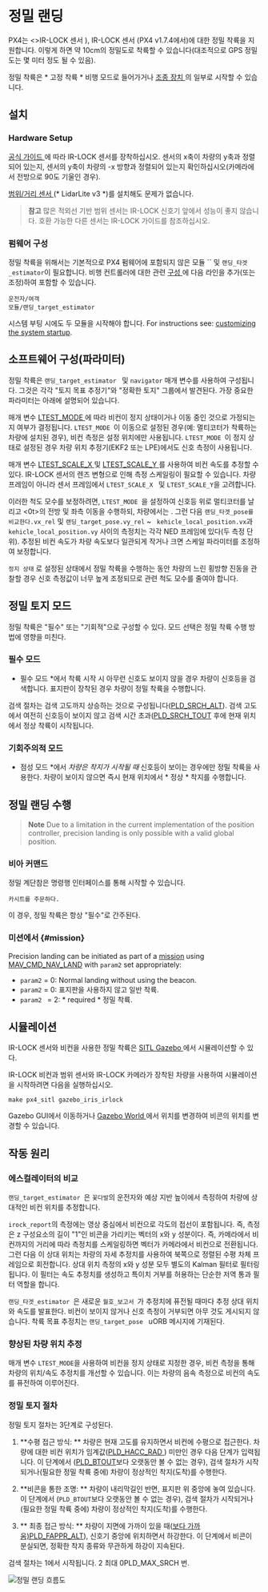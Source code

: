 # 정밀 랜딩

PX4는 <>IR-LOCK 센서 </a>), IR-LOCK 센서 </em>(PX4 v1.7.4에서)에 대한 정밀 착륙을 지원합니다. 이렇게 하면 약 10cm의 정밀도로 착륙할 수 있습니다(대조적으로 GPS 정밀도는 몇 미터 정도 될 수 있음).

정밀 착륙은 * 고정 착륙 * 비행 모드로 들어가거나 [ 조종 장치 ](#mission)의 일부로 시작할 수 있습니다.

## 설치

### Hardware Setup

[ 공식 가이드 ](https://irlock.readme.io/v2.0/docs)에 따라 IR-LOCK 센서를 장착하십시오. 센서의 x축이 차량의 y축과 정렬되어 있는지, 센서의 y축이 차량의 -x 방향과 정렬되어 있는지 확인하십시오(카메라에서 전방으로 90도 기울인 경우).

[ 범위/거리 센서 ](../getting_started/sensor_selection.md#distance)(* LidarLite v3 *)를 설치해도 문제가 없습니다.

> **참고** 많은 적외선 기반 범위 센서는 IR-LOCK 신호기 앞에서 성능이 좋지 않습니다. 호환 가능한 다른 센서는 IR-LOCK 가이드를 참조하십시오.

### 펌웨어 구성

정밀 착륙을 위해서는 기본적으로 PX4 펌웨어에 포함되지 않은 모듈 `` 및 ` 랜딩_타겟_estimator `이 필요합니다. 비행 컨트롤러에 대한 관련 [ 구성 ](https://github.com/PX4/Firmware/tree/master/cmake/configs)에 다음 라인을 추가(또는 조정)하여 포함할 수 있습니다.

    운전자/여객
    모듈/랜딩_target_estimator
    

시스템 부팅 시에도 두 모듈을 시작해야 합니다. For instructions see: [customizing the system startup](https://dev.px4.io/master/en/concept/system_startup.html#customizing-the-system-startup).

## 소프트웨어 구성(파라미터)

정밀 착륙은 `랜딩_target_estimator ` 및 ` navigator ` 매개 변수를 사용하여 구성됩니다. 그것은 각각 "토지 목표 추정기"와 "정확한 토지" 그룹에서 발견된다. 가장 중요한 파라미터는 아래에 설명되어 있습니다.

매개 변수 [LTEST_MODE ](../advanced_config/parameter_reference.md#LTEST_MODE)에 따라 비컨이 정지 상태이거나 이동 중인 것으로 가정되는지 여부가 결정됩니다. `LTEST_MODE `이 이동으로 설정된 경우(예: 멀티코터가 착륙하는 차량에 설치된 경우), 비컨 측정은 설정 위치에만 사용됩니다. `LTEST_MODE `이 정지 상태로 설정된 경우 차량 위치 추정기(EKF2 또는 LPE)에서도 신호 측정이 사용됩니다.

매개 변수 [LTEST_SCALE_X ](../advanced_config/parameter_reference.md#LTEST_SCALE_X) 및 [ LTEST_SCALE_Y ](../advanced_config/parameter_reference.md#LTEST_SCALE_Y)를 사용하여 비컨 속도를 추정할 수 있다. IR-LOCK 센서의 렌즈 변형으로 인해 측정 스케일링이 필요할 수 있습니다. 차량 프레임이 아니라 센서 프레임에서 `LTEST_SCALE_X ` 및 ` LTEST_SCALE_Y `을 고려합니다.

이러한 척도 모수를 보정하려면, `LTEST_MODE `을 설정하여 신호등 위로 멀티코터를 날리고 <0t>의 전방 및 좌측 이동을 수행하되, 차량에서는 . 그런 다음 `랜딩_타겟_pose를 비교한다.vx_rel` 및 `랜딩_target_pose.vy_rel` ~ ` kehicle_local_position.vx`과 ` kehicle_local_position.vy` 사이의 측정치는 각각 NED 프레임에 있다(두 측정 단위). 추정된 비컨 속도가 차량 속도보다 일관되게 작거나 크면 스케일 파라미터를 조정하여 보정합니다.</p> 

`정지 상태` 로 설정된 상태에서 정밀 착륙을 수행하는 동안 차량의 느린 횡방향 진동을 관찰할 경우 신호 측정값이 너무 높게 조정되므로 관련 척도 모수를 줄여야 합니다.

## 정밀 토지 모드

정밀 착륙은 "필수" 또는 "기회적"으로 구성할 수 있다. 모드 선택은 정밀 착륙 수행 방법에 영향을 미친다.

### 필수 모드

* 필수 모드 *에서 착륙 시작 시 아무런 신호도 보이지 않을 경우 차량이 신호등을 검색합니다. 표지판이 장착된 경우 차량이 정밀 착륙을 수행합니다.

검색 절차는 검색 고도까지 상승하는 것으로 구성됩니다([PLD_SRCH_ALT](../advanced_config/parameter_reference.md#PLD_SRCH_ALT)). 검색 고도에서 여전히 신호등이 보이지 않고 검색 시간 초과([PLD_SRCH_TOUT](../advanced_config/parameter_reference.md#PLD_SRCH_TOUT) 후에 현재 위치에서 정상 착륙이 시작됩니다.

### 기회주의적 모드

* 점성 모드 *에서 *차량은 착지가 시작될 때* 신호등이 보이는 경우에만 정밀 착륙을 사용한다. 차량이 보이지 않으면 즉시 현재 위치에서 * 정상 * 착지를 수행합니다.

## 정밀 랜딩 수행

> **Note** Due to a limitation in the current implementation of the position controller, precision landing is only possible with a valid global position.

### 비아 커맨드

정밀 계단참은 명령행 인터페이스를 통해 시작할 수 있습니다.

    카시트를 주문하다.
    

이 경우, 정밀 착륙은 항상 "필수"로 간주된다.

### 미션에서 {#mission}

Precision landing can be initiated as part of a [mission](../flying/missions.md) using [MAV_CMD_NAV_LAND](https://mavlink.io/en/messages/common.html#MAV_CMD_NAV_LAND) with `param2` set appropriately:

- `param2` = 0: Normal landing without using the beacon.
- `param2` = 0: 표지판을 사용하지 않고 일반 착륙.
- `param2 ` = 2: * required * 정밀 착륙.

## 시뮬레이션

IR-LOCK 센서와 비컨을 사용한 정밀 착륙은 [SITL Gazebo ](https://dev.px4.io/en/simulation/gazebo.html)에서 시뮬레이션할 수 있다.

IR-LOCK 비컨과 범위 센서와 IR-LOCK 카메라가 장착된 차량을 사용하여 시뮬레이션을 시작하려면 다음을 실행하십시오.

    make px4_sitl gazebo_iris_irlock
    

Gazebo GUI에서 이동하거나 [ Gazebo World ](https://github.com/PX4/sitl_gazebo/blob/master/worlds/iris_irlock.world#L42)에서 위치를 변경하여 비콘의 위치를 변경할 수 있습니다.

## 작동 원리

### 에스컬레이터의 비교

`랜딩_target_estimator `은 `꽃다발`의 운전자와 예상 지반 높이에서 측정하여 차량에 상대적인 비컨 위치를 추정합니다.

` irock_report `의 측정에는 영상 중심에서 비컨으로 각도의 접선이 포함됩니다. 즉, 측정은 z 구성요소의 길이 "1"인 비콘을 가리키는 벡터의 x와 y 성분이다. 즉, 카메라에서 비컨까지의 거리에 따라 측정치를 스케일링하면 벡터가 카메라에서 비컨으로 전환됩니다. 그런 다음 이 상대 위치는 차량의 자세 추정치를 사용하여 북쪽으로 정렬된 수평 차체 프레임으로 회전합니다. 상대 위치 측정의 x와 y 성분 모두 별도의 Kalman 필터로 필터링됩니다. 이 필터는 속도 추정치를 생성하고 특이치 거부를 허용하는 단순한 저역 통과 필터 역할을 합니다.

`랜딩_타겟_estimator `은 새로운 `월호_보고서 `가 추정치에 퓨전될 때마다 추정 상대 위치와 속도를 발표한다. 비컨이 보이지 않거나 신호 측정이 거부되면 아무 것도 게시되지 않습니다. 착륙 목표 추정치는 `랜딩_target_pose ` uORB 메시지에 기재된다.

### 향상된 차량 위치 추정

매개 변수 ` LTEST_MODE `을 사용하여 비컨을 정지 상태로 지정한 경우, 비컨 측정을 통해 차량의 위치/속도 추정치를 개선할 수 있습니다. 이는 차량의 음속 측정으로 비컨의 속도를 퓨전하여 이루어진다.

### 정밀 토지 절차

정밀 토지 절차는 3단계로 구성된다.

1. **수평 접근 방식: ** 차량은 현재 고도를 유지하면서 비컨에 수평으로 접근한다. 차량에 대한 비컨 위치가 임계값([PLD_HACC_RAD ](../advanced_config/parameter_reference.md#PLD_HACC_RAD)) 미만인 경우 다음 단계가 입력됩니다. 이 단계에서 ([PLD_BTOUT](../advanced_config/parameter_reference.md#PLD_BTOUT)보다 오랫동안 볼 수 없는 경우), 검색 절차가 시작되거나(필요한 정밀 착륙 중에) 차량이 정상적인 착지(도착)를 수행한다.

2. **비콘을 통한 조명: ** 차량이 내리막길인 반면, 표지판 위 중앙에 놓여 있습니다. 이 단계에서 (`PLD_BTOUT`보다 오랫동안 볼 수 없는 경우), 검색 절차가 시작되거나(필요한 정밀 착륙 중에) 차량이 정상적인 착지(도착)를 수행한다.

3. ** 최종 접근 방식: ** 차량이 지면에 가까이 있을 때([보다 가까움)PLD_FAPPR_ALT](../advanced_config/parameter_reference.md#PLD_FAPPR_ALT)), 신호기 중앙에 위치하면서 하강한다. 이 단계에서 비콘이 분실되면, 정확한 착지 종류와 무관하게 하강이 지속된다.

검색 절차는 1에서 시작됩니다. 2 최대 0PLD_MAX_SRCH </a>번.

![정밀 랜딩 흐름도](../../assets/precision_land/precland-flow-diagram.png)
